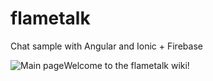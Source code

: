 # flametalk
Chat sample with Angular and Ionic + Firebase 

![Main page](https://i.imgur.com/A1k4kCs.png)Welcome to the flametalk wiki!

